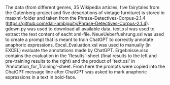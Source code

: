The data (from different genres, 35 Wikipedia articles, five fairytales from the Gutenberg-project and five descriptions of vintage furniture) is stored in masxml-folder and taken from the Phrase-Detectives-Corpus-2.1.4 (https://github.com/dali-ambiguity/Phrase-Detectives-Corpus-2.1.4).
gdown.py was used to download all available data.
text.xsl was used to extract the text content of eacht xml-file.
NeueUeberfuehrung.xsl was used to create a prompt that is meant to train ChatGPT to correctly annotate anaphoric expressions.
Excel_Evaluation.xsl was used to manually (in EXCEL) evaluate the annotations made by ChatGPT.
Ergebnisse.xlsx contains the evaluation in the 'Results'-sheet (final results to the left and pre-training results to the right) and the product of 'text.xsl' in 'Annotation_for_Training'-sheet.
From here the prompts were copied into the ChatGPT message line after ChatGPT was asked to mark anaphoric expressions in a text in bold-face.
